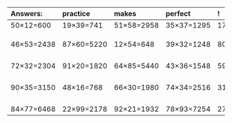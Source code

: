 | Answers: | practice | makes | perfect | ! |
| :--- | :--- | :--- | :--- | :--- |
| 50×12=600 | 19×39=741 | 51×58=2958 | 35×37=1295 | 17×66=1122 | 
|   |   |   |   |   | 
|   |   |   |   |   | 
|   |   |   |   |   | 
| 46×53=2438 | 87×60=5220 | 12×54=648 | 39×32=1248 | 80×37=2960 | 
|   |   |   |   |   | 
|   |   |   |   |   | 
|   |   |   |   |   | 
|   |   |   |   |   | 
| 72×32=2304 | 91×20=1820 | 64×85=5440 | 43×36=1548 | 59×89=5251 | 
|   |   |   |   |   | 
|   |   |   |   |   | 
|   |   |   |   |   | 
|   |   |   |   |   | 
| 90×35=3150 | 48×16=768 | 66×30=1980 | 74×34=2516 | 31×31=961 | 
|   |   |   |   |   | 
|   |   |   |   |   | 
|   |   |   |   |   | 
|   |   |   |   |   | 
| 84×77=6468 | 22×99=2178 | 92×21=1932 | 78×93=7254 | 27×68=1836 | 
